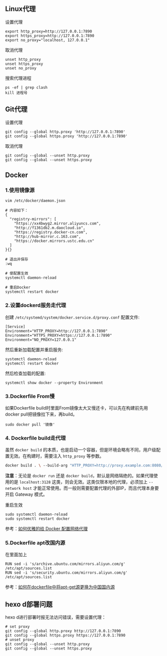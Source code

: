 ## Linux代理
设置代理
```
export http_proxy=http://127.0.0.1:7890
export https_proxy=http://127.0.0.1:7890
export no_proxy="localhost, 127.0.0.1"
```

取消代理
```
unset http_proxy
unset https_proxy
unset no_proxy
```

搜索代理进程
```
ps -ef | grep clash
kill 进程号
```

## Git代理
设置代理
```
git config --global http.proxy 'http://127.0.0.1:7890' 
git config --global https.proxy 'http://127.0.0.1:7890'
```

取消代理
```
git config --global --unset http.proxy
git config --global --unset https.proxy
```

## Docker
### 1.使用镜像源
```
vim /etc/docker/daemon.json

# 内容如下：
{
  "registry-mirrors": [
    "https://xx4bwyg2.mirror.aliyuncs.com",
    "http://f1361db2.m.daocloud.io",
    "https://registry.docker-cn.com",
    "http://hub-mirror.c.163.com",
    "https://docker.mirrors.ustc.edu.cn"
  ]
}{}

# 退出并保存
:wq

# 使配置生效
systemctl daemon-reload

# 重启Docker
systemctl restart docker
```

### 2.设置dockerd服务走代理
创建 `/etc/systemd/system/docker.service.d/proxy.conf` 配置文件:
 ```
[Service]
Environment="HTTP_PROXY=http://127.0.0.1:7890"
Environment="HTTPS_PROXY=https://127.0.0.1:7890"
Environment="NO_PROXY=127.0.0.1"
```

然后重新加载配置并重启服务:
```
systemctl daemon-reload
systemctl restart docker
```

然后检查加载的配置:
```
systemctl show docker --property Environment
```

### 3.Dockerfile From慢
如果Dockerfile build时里面From镜像太大又慢还卡，可以先在构建前先用docker pull把镜像拉下来，再build。
```
sudo docker pull '镜像'
```

### 4. Dockerfile build走代理
虽然 `docker build` 的本质，也是启动一个容器，但是环境会略有不同，用户级配置无效。在构建时，需要注入 `http_proxy` 等参数。

```bash
docker build . \ --build-arg "HTTP_PROXY=http://proxy.example.com:8080/" \ --build-arg "HTTPS_PROXY=http://proxy.example.com:8080/" \ --build-arg "NO_PROXY=localhost,127.0.0.1,.example.com" \ -t your/image:tag
```

**注意**：无论是 `docker run` 还是 `docker build`，默认是网络隔绝的。如果代理使用的是 `localhost:3128` 这类，则会无效。这类仅限本地的代理，必须加上 `--network host` 才能正常使用。而一般则需要配置代理的外部IP，而且代理本身要开启 Gateway 模式。

重启生效

```
sudo systemctl daemon-reload 
sudo systemctl restart docker
```

参考：[如何优雅的给 Docker 配置网络代理](https://cloud.tencent.com/developer/article/1806455)

### 5.Dockerfile apt改国内源
在里面加上
```
RUN sed -i 's/archive.ubuntu.com/mirrors.aliyun.com/g' /etc/apt/sources.list
RUN sed -i 's/security.ubuntu.com/mirrors.aliyun.com/g' /etc/apt/sources.list
```

参考：[如何在dockerfile中将apt-get源更换为中国国内源](https://www.cnblogs.com/chentiao/p/17352748.html)

## hexo d部署问题
hexo d进行部署时报无法访问错误，需要设置代理：
```
# set proxy
git config --global http.proxy http://127.0.0.1:7890
git config --global https.proxy https://127.0.0.1:7890
# unset proxy
git config --global --unset http.proxy
git config --global --unset https.proxy
```
